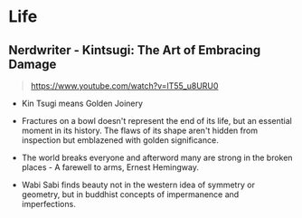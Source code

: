# Life

## Nerdwriter - Kintsugi: The Art of Embracing Damage
> https://www.youtube.com/watch?v=lT55_u8URU0

* Kin Tsugi means Golden Joinery

* Fractures on a bowl doesn't represent the end of its life, but an essential moment in its history. The flaws of its shape aren't hidden from inspection but emblazened with golden significance.

* The world breaks everyone and afterword many are strong in the broken places - A farewell to arms, Ernest Hemingway.

* Wabi Sabi finds beauty not in the western idea of symmetry or geometry, but in buddhist concepts of impermanence and imperfections.
